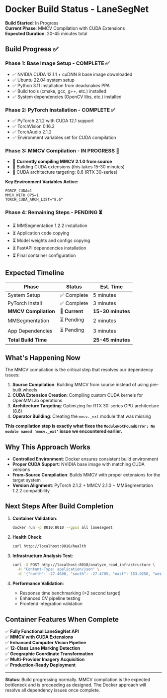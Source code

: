 # Docker Build Status - LaneSegNet

**Build Started**: In Progress  
**Current Phase**: MMCV Compilation with CUDA Extensions  
**Expected Duration**: 20-45 minutes total  

## Build Progress ✅

### Phase 1: Base Image Setup - COMPLETE ✅
- ✅ NVIDIA CUDA 12.1.1 + cuDNN 8 base image downloaded
- ✅ Ubuntu 22.04 system setup
- ✅ Python 3.11 installation from deadsnakes PPA
- ✅ Build tools (cmake, gcc, g++, etc.) installed
- ✅ System dependencies (OpenCV libs, etc.) installed

### Phase 2: PyTorch Installation - COMPLETE ✅  
- ✅ PyTorch 2.1.2 with CUDA 12.1 support
- ✅ TorchVision 0.16.2
- ✅ TorchAudio 2.1.2
- ✅ Environment variables set for CUDA compilation

### Phase 3: MMCV Compilation - IN PROGRESS 🔄
- 🔄 **Currently compiling MMCV 2.1.0 from source**
- 🔄 Building CUDA extensions (this takes 15-30 minutes)
- 🔄 CUDA architecture targeting: 8.6 (RTX 30-series)

**Key Environment Variables Active:**
```
FORCE_CUDA=1
MMCV_WITH_OPS=1  
TORCH_CUDA_ARCH_LIST="8.6"
```

### Phase 4: Remaining Steps - PENDING ⏳
- ⏳ MMSegmentation 1.2.2 installation
- ⏳ Application code copying
- ⏳ Model weights and configs copying  
- ⏳ FastAPI dependencies installation
- ⏳ Final container configuration

## Expected Timeline

| Phase | Status | Est. Time |
|-------|--------|-----------|
| System Setup | ✅ Complete | 5 minutes |
| PyTorch Install | ✅ Complete | 3 minutes |
| **MMCV Compilation** | 🔄 **Current** | **15-30 minutes** |
| MMSegmentation | ⏳ Pending | 2 minutes |
| App Dependencies | ⏳ Pending | 3 minutes |
| **Total Build Time** | | **25-45 minutes** |

## What's Happening Now

The MMCV compilation is the critical step that resolves our dependency issues:

1. **Source Compilation**: Building MMCV from source instead of using pre-built wheels
2. **CUDA Extension Creation**: Compiling custom CUDA kernels for OpenMMLab operations  
3. **Architecture Targeting**: Optimizing for RTX 30-series GPU architecture (8.6)
4. **Operator Building**: Creating the `mmcv._ext` module that was missing

**This compilation step is exactly what fixes the `ModuleNotFoundError: No module named 'mmcv._ext'` issue we encountered earlier.**

## Why This Approach Works

- **Controlled Environment**: Docker ensures consistent build environment
- **Proper CUDA Support**: NVIDIA base image with matching CUDA versions
- **From-Source Compilation**: Builds MMCV with proper extensions for the target system
- **Version Alignment**: PyTorch 2.1.2 + MMCV 2.1.0 + MMSegmentation 1.2.2 compatibility

## Next Steps After Build Completion

1. **Container Validation**:
   ```bash
   docker run -p 8010:8010 --gpus all lanesegnet
   ```

2. **Health Check**:
   ```bash
   curl http://localhost:8010/health
   ```

3. **Infrastructure Analysis Test**:
   ```bash
   curl -X POST http://localhost:8010/analyze_road_infrastructure \
     -H "Content-Type: application/json" \
     -d '{"north": -27.4698, "south": -27.4705, "east": 153.0258, "west": 153.0251}'
   ```

4. **Performance Validation**:
   - Response time benchmarking (<2 second target)
   - Enhanced CV pipeline testing
   - Frontend integration validation

## Container Features When Complete

✅ **Fully Functional LaneSegNet API**  
✅ **MMCV with CUDA Extensions**  
✅ **Enhanced Computer Vision Pipeline**  
✅ **12-Class Lane Marking Detection**  
✅ **Geographic Coordinate Transformation**  
✅ **Multi-Provider Imagery Acquisition**  
✅ **Production-Ready Deployment**  

---

**Status**: Build progressing normally. MMCV compilation is the expected bottleneck and is proceeding as designed. The Docker approach will resolve all dependency issues once complete.